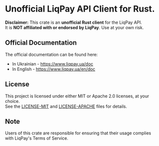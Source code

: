 # Unofficial LiqPay API Client for Rust.

**Disclaimer:** This crate is an **unofficial Rust client** for the LiqPay API.  
It is **NOT affiliated with or endorsed by LiqPay**. Use at your own risk.

## Official Documentation
The official documentation can be found here:  
- In Ukrainian - https://www.liqpay.ua/doc
- In English - https://www.liqpay.ua/en/doc

## License
This project is licensed under either MIT or Apache 2.0 licenses, at your choice.  
See the [LICENSE-MIT](LICENSE-MIT) and [LICENSE-APACHE](LICENSE-APACHE) files for details.

## Note
Users of this crate are responsible for ensuring that their usage complies with LiqPay's Terms of Service.